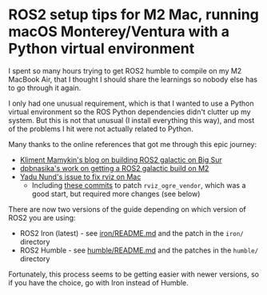 # ROS2 setup tips for M2 Mac, running macOS Monterey/Ventura with a Python virtual environment

I spent so many hours trying to get ROS2 humble to compile on my M2 MacBook
Air, that I thought I should share the learnings so nobody else has to go
through it again.

I only had one unusual requirement, which is that I wanted to use a Python
virtual environment so the ROS Python dependencies didn't clutter up my
system. But this is not that unusual (I install everything this way), and
most of the problems I hit were not actually related to Python.

Many thanks to the online references that got me through this epic journey:

* [Kliment Mamykin's blog on building ROS2 galactic on Big Sur](http://mamykin.com/posts/building-ros2-on-macos-big-sur-m1/)
* [dpbnasika's work on getting a ROS2 galactic build on M2](https://github.com/dpbnasika/ros2)
* [Yadu Nund's issue to fix rviz on Mac](https://github.com/ros2/rviz/issues/943)
    * Including [these commits](https://github.com/ros2/rviz/pull/944/commits/9cd559afb72dc9a7f09082a4fe3e0afcbb3a6803)
      to patch `rviz_ogre_vendor`, which was a good start, but required more
      changes (see below)

There are now two versions of the guide depending on which version of ROS2
you are using:

* ROS2 Iron (latest) - see [iron/README.md](iron/README.md) and the patch in the `iron/` directory
* ROS2 Humble - see [humble/README.md](humble/README.md) and the patches in the `humble/` directory

Fortunately, this process seems to be getting easier with newer versions, so
if you have the choice, go with Iron instead of Humble.

